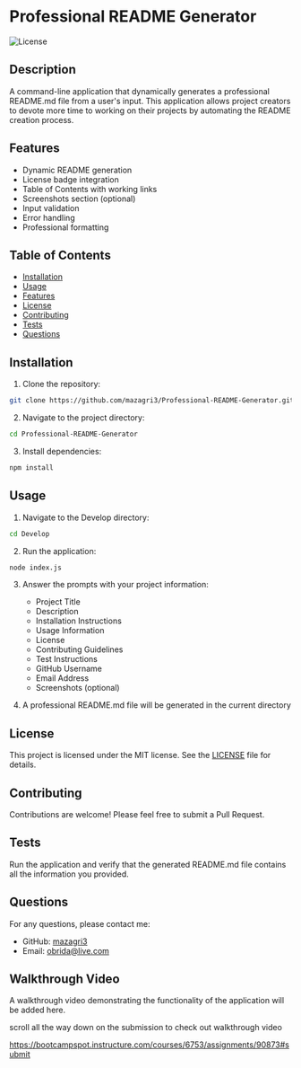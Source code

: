 # Professional README Generator

![License](https://img.shields.io/badge/license-MIT-blue.svg)

## Description

A command-line application that dynamically generates a professional README.md file from a user's input. This application allows project creators to devote more time to working on their projects by automating the README creation process.

## Features

* Dynamic README generation
* License badge integration
* Table of Contents with working links
* Screenshots section (optional)
* Input validation
* Error handling
* Professional formatting

## Table of Contents

* [Installation](#installation)
* [Usage](#usage)
* [Features](#features)
* [License](#license)
* [Contributing](#contributing)
* [Tests](#tests)
* [Questions](#questions)

## Installation

1. Clone the repository:
```bash
git clone https://github.com/mazagri3/Professional-README-Generator.git
```

2. Navigate to the project directory:
```bash
cd Professional-README-Generator
```

3. Install dependencies:
```bash
npm install
```

## Usage

1. Navigate to the Develop directory:
```bash
cd Develop
```

2. Run the application:
```bash
node index.js
```

3. Answer the prompts with your project information:
   - Project Title
   - Description
   - Installation Instructions
   - Usage Information
   - License
   - Contributing Guidelines
   - Test Instructions
   - GitHub Username
   - Email Address
   - Screenshots (optional)

4. A professional README.md file will be generated in the current directory

## License

This project is licensed under the MIT license. See the [LICENSE](LICENSE) file for details.

## Contributing

Contributions are welcome! Please feel free to submit a Pull Request.

## Tests

Run the application and verify that the generated README.md file contains all the information you provided.

## Questions

For any questions, please contact me:

* GitHub: [mazagri3](https://github.com/mazagri3)
* Email: obrida@live.com

## Walkthrough Video

A walkthrough video demonstrating the functionality of the application will be added here.

scroll all the way down on the submission to check out walkthrough video

https://bootcampspot.instructure.com/courses/6753/assignments/90873#submit